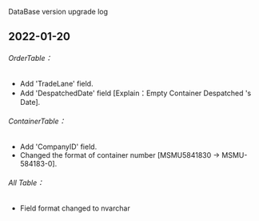 DataBase version upgrade log
## 2022-01-20
###### OrderTable：
* Add 'TradeLane' field. 
* Add 'DespatchedDate' field [Explain：Empty Container Despatched 's Date]. 
###### ContainerTable：
* Add 'CompanyID' field. 
* Changed the format of container number [MSMU5841830 -> MSMU-584183-0]. 
###### All Table：
* Field format changed to nvarchar
